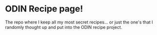 # ODIN Recipe page!

The repo where I keep all my most secret recipes... or just the one's that I randomly thought up and put into the ODIN recipe project.

